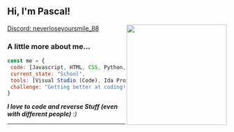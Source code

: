 <h2> Hi, I'm Pascal!</h2>
<img align='right' src="https://cdn.discordapp.com/attachments/1168349370840780840/1207101681909764116/83749737.jpg?ex=65de6c0b&is=65cbf70b&hm=abb3f3c62072240079a00368b6e729c4e063a485cf68bf444d69b59e4ec76810&****" width="230">
</em></p>

[Discord: neverloseyoursmile_88](discord.com/users/1168346922810085436)

### A little more about me...  

```javascript
const me = {
 code: [Javascript, HTML, CSS, Python, Lua, C#, Learning C++],
 current_state: "School",
 tools: [Visual Studio (Code), Ida Pro, Reclass, ...],
 challenge: "Getting better at coding!"
}
```

<em><b>I love to code and reverse Stuff (even with different people)</b> </b> :)</em>

---
